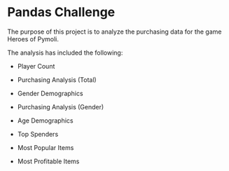 # Pandas Challenge

The purpose of this project is to analyze the purchasing data for the game Heroes of Pymoli. 

The analysis has included the following:

- Player Count

- Purchasing Analysis (Total)

- Gender Demographics

- Purchasing Analysis (Gender)

- Age Demographics

- Top Spenders

- Most Popular Items

- Most Profitable Items

